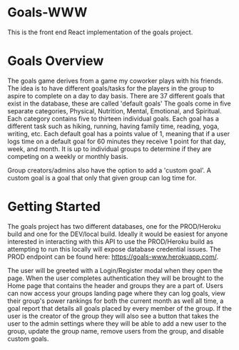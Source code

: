 # Goals-WWW
This is the front end React implementation of the goals project.

# Goals Overview
The goals game derives from a game my coworker plays with his friends. The idea is to have different goals/tasks for the players in the group to aspire to complete on a day to day basis.
There are 37 different goals that exist in the database, these are called 'default goals' The goals come in five separate categories, Physical, Nutrition, Mental, Emotional, and Spiritual.
Each category contains five to thirteen individual goals. Each goal has a different task such as hiking, running, having family time, reading, yoga, writing, etc. 
Each default goal has a points value of 1, meaning that if a user logs time on a default goal for 60 minutes they receive 1 point for that day, week, and month.
It is up to individual groups to determine if they are competing on a weekly or monthly basis.

Group creators/admins also have the option to add a 'custom goal'. A custom goal is a goal that only that given group can log time for.

# Getting Started
The goals project has two different databases, one for the PROD/Heroku build and one for the DEV/local build. Ideally it would be easiest for anyone interested in interacting with this API to use the PROD/Heroku build as attempting to run this locally will expose database credential issues. The PROD endpoint can be found here: https://goals-www.herokuapp.com/.

The user will be greeted with a Login/Register modal when they open the page. When the user completes authentication they will be brought to the Home page that contains the header and groups they are a part of. Users can now access your groups landing page where they can log goals, view their group's power rankings for both the current month as well all time, a goal report that details all goals placed by every member of the group. If the user is the creator of the group they will also see a button that takes the user to the admin settings where they will be able to add a new user to the group, update the group name, remove users from the group, and disable custom goals.
